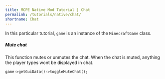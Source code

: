 ```yaml
---
title: MCPE Native Mod Tutorial | Chat
permalink: /tutorials/native/chat/
shortname: Chat
---
```

In this particular tutorial, `game` is an instance of the `MinecraftGame` class.

##### Mute chat
This function mutes or unmutes the chat. When the chat is muted, anything the player types wont be displayed in chat.
```
game->getGuiData()->toggleMuteChat();
```

